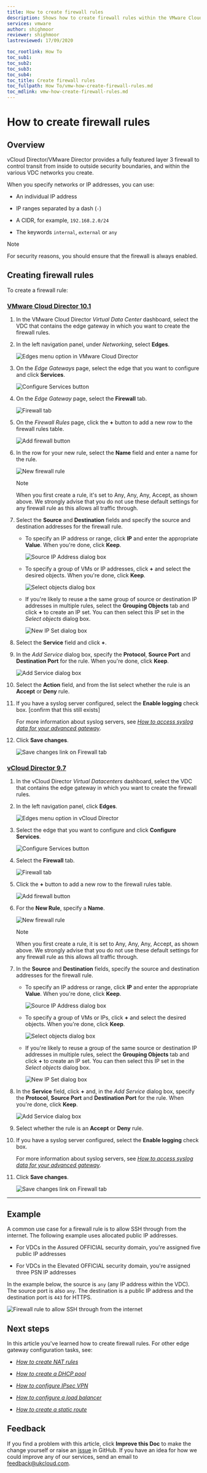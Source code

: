 ```yaml
---
title: How to create firewall rules
description: Shows how to create firewall rules within the VMware Cloud Director/vCloud Director Tenant Portal
services: vmware
author: shighmoor
reviewer: shighmoor
lastreviewed: 17/09/2020

toc_rootlink: How To
toc_sub1:
toc_sub2:
toc_sub3:
toc_sub4:
toc_title: Create firewall rules
toc_fullpath: How To/vmw-how-create-firewall-rules.md
toc_mdlink: vmw-how-create-firewall-rules.md
---
```


# How to create firewall rules

## Overview

vCloud Director/VMware Director provides a fully featured layer 3 firewall to control transit from inside to outside security boundaries, and within the various VDC networks you create.

When you specify networks or IP addresses, you can use:

- An individual IP address

- IP ranges separated by a dash (`-`)

- A CIDR, for example, `192.168.2.0/24`

- The keywords `internal`, `external` or `any`

> [!NOTE]
> For security reasons, you should ensure that the firewall is always enabled.

## Creating firewall rules

To create a firewall rule:

### [VMware Cloud Director 10.1](#tab/tabid-a)

1. In the VMware Cloud Director *Virtual Data Center* dashboard, select the VDC that contains the edge gateway in which you want to create the firewall rules.

2. In the left navigation panel, under *Networking*, select **Edges**.

    ![Edges menu option in VMware Cloud Director](images/vmw-vcd10.1-mnu-edges.png)

3. On the *Edge Gateways* page, select the edge that you want to configure and click **Services**.

    ![Configure Services button](images/vmw-vcd10.1-edge-btn-services.png)

4. On the *Edge Gateway* page, select the **Firewall** tab.

    ![Firewall tab](images/vmw-vcd10.1-edge-tab-firewall.png)

5. On the *Firewall Rules* page, click the **+** button to add a new row to the firewall rules table.

    ![Add firewall button](images/vmw-vcd10.1-edge-firewall-add.png)

6. In the row for your new rule, select the **Name** field and enter a name for the rule.

    ![New firewall rule](images/vmw-vcd10.1-edge-firewall-new-rule.png)

    > [!NOTE]
    > When you first create a rule, it's set to Any, Any, Any, Accept, as shown above. We strongly advise that you do not use these default settings for any firewall rule as this allows all traffic through.

7. Select the **Source** and **Destination** fields and specify the source and destination addresses for the firewall rule.

    - To specify an IP address or range, click **IP** and enter the appropriate **Value**. When you're done, click **Keep**.

        ![Source IP Address dialog box](images/vmw-vcd10.1-edge-firewall-source-ip.png)

    - To specify a group of VMs or IP addresses, click **+** and select the desired objects. When you're done, click **Keep**.

        ![Select objects dialog box](images/vmw-vcd10.1-edge-firewall-select-objects.png)

    - If you're likely to reuse a the same group of source or destination IP addresses in multiple rules, select the **Grouping Objects** tab and click **+** to create an IP set. You can then select this IP set in the *Select objects* dialog box.

        ![New IP Set dialog box](images/vmw-vcd10.1-edge-firewall-ip-set.png)

8. Select the **Service** field and click **+**.

9. In the *Add Service* dialog box, specify the **Protocol**, **Source Port** and **Destination Port** for the rule. When you're done, click **Keep**.

    ![Add Service dialog box](images/vmw-vcd10.1-edge-firewall-add-service.png)

10. Select the **Action** field, and from the list select whether the rule is an **Accept** or **Deny** rule.

11. If you have a syslog server configured, select the **Enable logging** check box. [confirm that this still exists]

    For more information about syslog servers, see [*How to access syslog data for your advanced gateway*](vmw-how-access-syslog-data-adv.md).

12. Click **Save changes**.

    ![Save changes link on Firewall tab](images/vmw-vcd10.1-edge-firewall-save.png)

### [vCloud Director 9.7](#tab/tabid-b)

1. In the vCloud Director *Virtual Datacenters* dashboard, select the VDC that contains the edge gateway in which you want to create the firewall rules.

2. In the left navigation panel, click **Edges**.

    ![Edges menu option in vCloud Director](images/vmw-vcd-mnu-edges.png)

3. Select the edge that you want to configure and click **Configure Services**.

    ![Configure Services button](images/vmw-vcd-edge-btn-config.png)

4. Select the **Firewall** tab.

    ![Firewall tab](images/vmw-vcd-adv-edge-tab-firewall.png)

5. Click the **+** button to add a new row to the firewall rules table.

    ![Add firewall button](images/vmw-vcd-adv-edge-firewall-add.png)

6. For the **New Rule**, specify a **Name**.

    ![New firewall rule](images/vmw-vcd-edge-firewall-new-rule.png)

    > [!NOTE]
    > When you first create a rule, it is set to Any, Any, Any, Accept, as shown above. We strongly advise that you do not use these default settings for any firewall rule as this allows all traffic through.

7. In the **Source** and **Destination** fields, specify the source and destination addresses for the firewall rule.

    - To specify an IP address or range, click **IP** and enter the appropriate **Value**. When you're done, click **Keep**.

        ![Source IP Address dialog box](images/vmw-vcd-adv-edge-firewall-source-ip.png)

    - To specify a group of VMs or IPs, click **+** and select the desired objects. When you're done, click **Keep**.

        ![Select objects dialog box](images/vmw-vcd-adv-edge-firewall-select-objects.png)

    - If you're likely to reuse a group of the same source or destination IP addresses in multiple rules, select the **Grouping Objects** tab and click **+** to create an IP set. You can then select this IP set in the *Select objects* dialog box.

        ![New IP Set dialog box](images/vmw-vcd-adv-edge-firewall-ip-set.png)

8. In the **Service** field, click **+** and, in the *Add Service* dialog box, specify the **Protocol**, **Source Port** and **Destination Port** for the rule. When you're done, click **Keep**.

    ![Add Service dialog box](images/vmw-vcd-adv-edge-firewall-add-service.png)

9. Select whether the rule is an **Accept** or **Deny** rule.

10. If you have a syslog server configured, select the **Enable logging** check box.

    For more information about syslog servers, see [*How to access syslog data for your advanced gateway*](vmw-how-access-syslog-data-adv.md).

11. Click **Save changes**.

    ![Save changes link on Firewall tab](images/vmw-vcd-adv-edge-firewall-save.png)

***

## Example

A common use case for a firewall rule is to allow SSH through from the internet. The following example uses allocated public IP addresses.

- For VDCs in the Assured OFFICIAL security domain, you're assigned five public IP addresses

- For VDCs in the Elevated OFFICIAL security domain, you're assigned three PSN IP addresses

In the example below, the source is `any` (any IP address within the VDC). The source port is also `any`. The destination is a public IP address and the destination port is `443` for HTTPS.

![Firewall rule to allow SSH through from the internet](images/vmw-vcd-firewall-add-rule-ssh-adv.png)

## Next steps

In this article you've learned how to create firewall rules. For other edge gateway configuration tasks, see:

- [*How to create NAT rules*](vmw-how-create-nat-rules.md)

- [*How to create a DHCP pool*](vmw-how-create-dhcp-pool.md)

- [*How to configure IPsec VPN*](vmw-how-configure-ipsec-vpn.md)

- [*How to configure a load balancer*](vmw-how-configure-load-balancer.md)

- [*How to create a static route*](vmw-how-create-static-route.md)

## Feedback

If you find a problem with this article, click **Improve this Doc** to make the change yourself or raise an [issue](https://github.com/UKCloud/documentation/issues) in GitHub. If you have an idea for how we could improve any of our services, send an email to <feedback@ukcloud.com>.
